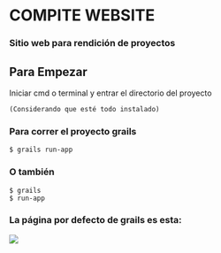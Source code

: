 # COMPITE WEBSITE
### Sitio web para rendición de proyectos

## Para Empezar
Iniciar cmd o terminal y entrar el directorio del proyecto

	(Considerando que esté todo instalado)

### Para correr el proyecto grails

    $ grails run-app

### O también

    $ grails
    $ run-app

### La página por defecto de grails es esta:

[![](http://docs.grails.org/latest/img/intropage.png)]()
